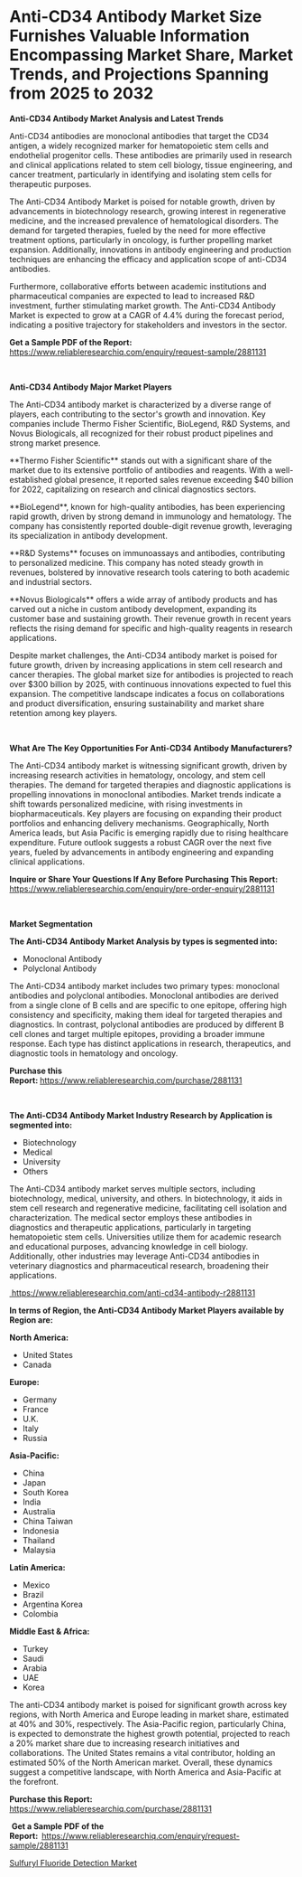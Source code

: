 <p><h1>Anti-CD34 Antibody Market Size Furnishes Valuable Information Encompassing Market Share, Market Trends, and Projections Spanning from 2025 to 2032</h1></p><p><strong>Anti-CD34 Antibody Market Analysis and Latest Trends</strong></p>
<p><p>Anti-CD34 antibodies are monoclonal antibodies that target the CD34 antigen, a widely recognized marker for hematopoietic stem cells and endothelial progenitor cells. These antibodies are primarily used in research and clinical applications related to stem cell biology, tissue engineering, and cancer treatment, particularly in identifying and isolating stem cells for therapeutic purposes.</p><p>The Anti-CD34 Antibody Market is poised for notable growth, driven by advancements in biotechnology research, growing interest in regenerative medicine, and the increased prevalence of hematological disorders. The demand for targeted therapies, fueled by the need for more effective treatment options, particularly in oncology, is further propelling market expansion. Additionally, innovations in antibody engineering and production techniques are enhancing the efficacy and application scope of anti-CD34 antibodies.</p><p>Furthermore, collaborative efforts between academic institutions and pharmaceutical companies are expected to lead to increased R&D investment, further stimulating market growth. The Anti-CD34 Antibody Market is expected to grow at a CAGR of 4.4% during the forecast period, indicating a positive trajectory for stakeholders and investors in the sector.</p></p>
<p><strong>Get a Sample PDF of the Report:&nbsp;</strong> <a href="https://www.reliableresearchiq.com/enquiry/request-sample/2881131?utm_campaign=2593&utm_medium=2&utm_source=Github&utm_content=ia&utm_term=12032025&utm_id=anti-cd34-antibody">https://www.reliableresearchiq.com/enquiry/request-sample/2881131</a></p>
<p>&nbsp;</p>
<p><strong>Anti-CD34 Antibody Major Market Players</strong></p>
<p><p>The Anti-CD34 antibody market is characterized by a diverse range of players, each contributing to the sector's growth and innovation. Key companies include Thermo Fisher Scientific, BioLegend, R&D Systems, and Novus Biologicals, all recognized for their robust product pipelines and strong market presence.</p><p>**Thermo Fisher Scientific** stands out with a significant share of the market due to its extensive portfolio of antibodies and reagents. With a well-established global presence, it reported sales revenue exceeding $40 billion for 2022, capitalizing on research and clinical diagnostics sectors.</p><p>**BioLegend**, known for high-quality antibodies, has been experiencing rapid growth, driven by strong demand in immunology and hematology. The company has consistently reported double-digit revenue growth, leveraging its specialization in antibody development. </p><p>**R&D Systems** focuses on immunoassays and antibodies, contributing to personalized medicine. This company has noted steady growth in revenues, bolstered by innovative research tools catering to both academic and industrial sectors. </p><p>**Novus Biologicals** offers a wide array of antibody products and has carved out a niche in custom antibody development, expanding its customer base and sustaining growth. Their revenue growth in recent years reflects the rising demand for specific and high-quality reagents in research applications.</p><p>Despite market challenges, the Anti-CD34 antibody market is poised for future growth, driven by increasing applications in stem cell research and cancer therapies. The global market size for antibodies is projected to reach over $300 billion by 2025, with continuous innovations expected to fuel this expansion. The competitive landscape indicates a focus on collaborations and product diversification, ensuring sustainability and market share retention among key players.</p></p>
<p>&nbsp;</p>
<p><strong>What Are The Key Opportunities For Anti-CD34 Antibody Manufacturers?</strong></p>
<p><p>The Anti-CD34 antibody market is witnessing significant growth, driven by increasing research activities in hematology, oncology, and stem cell therapies. The demand for targeted therapies and diagnostic applications is propelling innovations in monoclonal antibodies. Market trends indicate a shift towards personalized medicine, with rising investments in biopharmaceuticals. Key players are focusing on expanding their product portfolios and enhancing delivery mechanisms. Geographically, North America leads, but Asia Pacific is emerging rapidly due to rising healthcare expenditure. Future outlook suggests a robust CAGR over the next five years, fueled by advancements in antibody engineering and expanding clinical applications.</p></p>
<p><strong>Inquire or Share Your Questions If Any Before Purchasing This Report:</strong> <a href="https://www.reliableresearchiq.com/enquiry/pre-order-enquiry/2881131?utm_campaign=2593&utm_medium=2&utm_source=Github&utm_content=ia&utm_term=12032025&utm_id=anti-cd34-antibody">https://www.reliableresearchiq.com/enquiry/pre-order-enquiry/2881131</a></p>
<p>&nbsp;</p>
<p><strong>Market Segmentation</strong></p>
<p><strong>The Anti-CD34 Antibody Market Analysis by types is segmented into:</strong></p>
<p><ul><li>Monoclonal Antibody</li><li>Polyclonal Antibody</li></ul></p>
<p><p>The Anti-CD34 antibody market includes two primary types: monoclonal antibodies and polyclonal antibodies. Monoclonal antibodies are derived from a single clone of B cells and are specific to one epitope, offering high consistency and specificity, making them ideal for targeted therapies and diagnostics. In contrast, polyclonal antibodies are produced by different B cell clones and target multiple epitopes, providing a broader immune response. Each type has distinct applications in research, therapeutics, and diagnostic tools in hematology and oncology.</p></p>
<p><strong>Purchase this Report:&nbsp;</strong><a href="https://www.reliableresearchiq.com/purchase/2881131?utm_campaign=2593&utm_medium=2&utm_source=Github&utm_content=ia&utm_term=12032025&utm_id=anti-cd34-antibody">https://www.reliableresearchiq.com/purchase/2881131</a></p>
<p>&nbsp;</p>
<p><strong>The Anti-CD34 Antibody Market Industry Research by Application is segmented into:</strong></p>
<p><ul><li>Biotechnology</li><li>Medical</li><li>University</li><li>Others</li></ul></p>
<p><p>The Anti-CD34 antibody market serves multiple sectors, including biotechnology, medical, university, and others. In biotechnology, it aids in stem cell research and regenerative medicine, facilitating cell isolation and characterization. The medical sector employs these antibodies in diagnostics and therapeutic applications, particularly in targeting hematopoietic stem cells. Universities utilize them for academic research and educational purposes, advancing knowledge in cell biology. Additionally, other industries may leverage Anti-CD34 antibodies in veterinary diagnostics and pharmaceutical research, broadening their applications.</p></p>
<p><a href="https://www.reliableresearchiq.com/anti-cd34-antibody-r2881131?utm_campaign=2593&utm_medium=2&utm_source=Github&utm_content=ia&utm_term=12032025&utm_id=anti-cd34-antibody">&nbsp;https://www.reliableresearchiq.com/anti-cd34-antibody-r2881131</a></p>
<p><strong>In terms of Region, the Anti-CD34 Antibody Market Players available by Region are:</strong></p>
<p>
    <p> <strong> North America: </strong>
        <ul>
            <li>United States</li>
            <li>Canada</li>
        </ul>
        </p> 
    <p> <strong> Europe: </strong>
        <ul>
            <li>Germany</li>
            <li>France</li>
            <li>U.K.</li>
            <li>Italy</li>
            <li>Russia</li>
        </ul>
        </p> 
    <p> <strong> Asia-Pacific: </strong>
        <ul>
            <li>China</li>
            <li>Japan</li>
            <li>South Korea</li>
            <li>India</li>
            <li>Australia</li>
            <li>China Taiwan</li>
            <li>Indonesia</li>
            <li>Thailand</li>
            <li>Malaysia</li>
        </ul>
        </p> 
    <p> <strong> Latin America: </strong>
        <ul>
            <li>Mexico</li>
            <li>Brazil</li>
            <li>Argentina Korea</li>
            <li>Colombia</li>
        </ul>
        </p> 
    <p> <strong> Middle East & Africa: </strong>
        <ul>
            <li>Turkey</li>
            <li>Saudi</li>
            <li>Arabia</li>
            <li>UAE</li>
            <li>Korea</li>
        </ul>
    </p>
    </p>
<p><p>The anti-CD34 antibody market is poised for significant growth across key regions, with North America and Europe leading in market share, estimated at 40% and 30%, respectively. The Asia-Pacific region, particularly China, is expected to demonstrate the highest growth potential, projected to reach a 20% market share due to increasing research initiatives and collaborations. The United States remains a vital contributor, holding an estimated 50% of the North American market. Overall, these dynamics suggest a competitive landscape, with North America and Asia-Pacific at the forefront.</p></p>
<p><strong>Purchase this Report: </strong><a href="https://www.reliableresearchiq.com/purchase/2881131?utm_campaign=2593&utm_medium=2&utm_source=Github&utm_content=ia&utm_term=12032025&utm_id=anti-cd34-antibody">https://www.reliableresearchiq.com/purchase/2881131</a></p>
<p>&nbsp;<strong>Get a Sample PDF of the Report:&nbsp;&nbsp;</strong><a href="https://www.reliableresearchiq.com/enquiry/request-sample/2881131?utm_campaign=2593&utm_medium=2&utm_source=Github&utm_content=ia&utm_term=12032025&utm_id=anti-cd34-antibody">https://www.reliableresearchiq.com/enquiry/request-sample/2881131</a></p>
<p><strong></strong></p>
<p><p><a href="https://github.com/willjis/Market-Research-Report-List-1/blob/main/sulfuryl-fluoride-detection-market.md?utm_campaign=2593&utm_medium=2&utm_source=Github&utm_content=ia&utm_term=12032025&utm_id=anti-cd34-antibody">Sulfuryl Fluoride Detection Market</a></p></p>